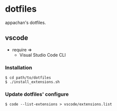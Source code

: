 # dotfiles
appachan's dotfiles.

## vscode

* require =>
  * Visual Studio Code CLI

### Installation
```
$ cd path/to/dotfiles
$ ./install_extensions.sh
```

### Update dotfiles' configure
```
$ code --list-extensions > vscode/extensions.list
```

